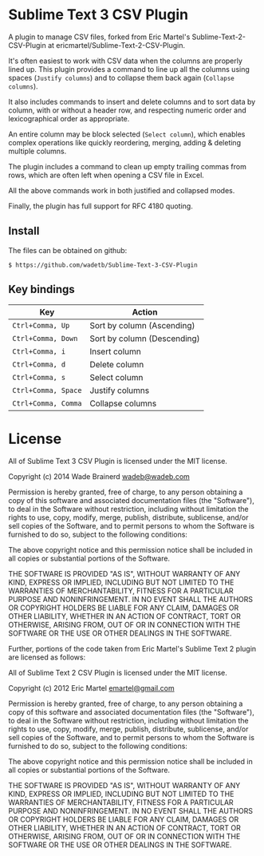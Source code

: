 # Sublime Text 3 CSV Plugin

A plugin to manage CSV files, forked from Eric Martel's Sublime-Text-2-CSV-Plugin at ericmartel/Sublime-Text-2-CSV-Plugin.

It's often easiest to work with CSV data when the columns are properly lined up.  This plugin provides a command to line up all the columns using spaces (`Justify columns`) and to collapse them back again (`Collapse columns`).

It also includes commands to insert and delete columns and to sort data by column, with or without a header row, and respecting numeric order and lexicographical order as appropriate.  

An entire column may be block selected (`Select column`), which enables complex operations like quickly reordering, merging, adding & deleting multiple columns.

The plugin includes a command to clean up empty trailing commas from rows, which are often left when opening a CSV file in Excel.

All the above commands work in both justified and collapsed modes.

Finally, the plugin has full support for RFC 4180 quoting.

## Install

The files can be obtained on github:

    $ https://github.com/wadetb/Sublime-Text-3-CSV-Plugin

## Key bindings

Key                 | Action
------------------- | ---------------------------
`Ctrl+Comma, Up`    | Sort by column (Ascending)
`Ctrl+Comma, Down`  | Sort by column (Descending)
`Ctrl+Comma, i`     | Insert column
`Ctrl+Comma, d`     | Delete column
`Ctrl+Comma, s`     | Select column
`Ctrl+Comma, Space` | Justify columns
`Ctrl+Comma, Comma` | Collapse columns

# License

All of Sublime Text 3 CSV Plugin is licensed under the MIT license.

Copyright (c) 2014 Wade Brainerd <wadeb@wadeb.com>

Permission is hereby granted, free of charge, to any person obtaining a copy of this software and associated documentation files (the "Software"), to deal in the Software without restriction, including without limitation the rights to use, copy, modify, merge, publish, distribute, sublicense, and/or sell copies of the Software, and to permit persons to whom the Software is furnished to do so, subject to the following conditions:

The above copyright notice and this permission notice shall be included in all copies or substantial portions of the Software.

THE SOFTWARE IS PROVIDED "AS IS", WITHOUT WARRANTY OF ANY KIND, EXPRESS OR IMPLIED, INCLUDING BUT NOT LIMITED TO THE WARRANTIES OF MERCHANTABILITY, FITNESS FOR A PARTICULAR PURPOSE AND NONINFRINGEMENT. IN NO EVENT SHALL THE AUTHORS OR COPYRIGHT HOLDERS BE LIABLE FOR ANY CLAIM, DAMAGES OR OTHER LIABILITY, WHETHER IN AN ACTION OF CONTRACT, TORT OR OTHERWISE, ARISING FROM, OUT OF OR IN CONNECTION WITH THE SOFTWARE OR THE USE OR OTHER DEALINGS IN THE SOFTWARE.

Further, portions of the code taken from Eric Martel's Sublime Text 2 plugin are licensed as follows:

All of Sublime Text 2 CSV Plugin is licensed under the MIT license.

Copyright (c) 2012 Eric Martel <emartel@gmail.com>

Permission is hereby granted, free of charge, to any person obtaining a copy of this software and associated documentation files (the "Software"), to deal in the Software without restriction, including without limitation the rights to use, copy, modify, merge, publish, distribute, sublicense, and/or sell copies of the Software, and to permit persons to whom the Software is furnished to do so, subject to the following conditions:

The above copyright notice and this permission notice shall be included in all copies or substantial portions of the Software.

THE SOFTWARE IS PROVIDED "AS IS", WITHOUT WARRANTY OF ANY KIND, EXPRESS OR IMPLIED, INCLUDING BUT NOT LIMITED TO THE WARRANTIES OF MERCHANTABILITY, FITNESS FOR A PARTICULAR PURPOSE AND NONINFRINGEMENT. IN NO EVENT SHALL THE AUTHORS OR COPYRIGHT HOLDERS BE LIABLE FOR ANY CLAIM, DAMAGES OR OTHER LIABILITY, WHETHER IN AN ACTION OF CONTRACT, TORT OR OTHERWISE, ARISING FROM, OUT OF OR IN CONNECTION WITH THE SOFTWARE OR THE USE OR OTHER DEALINGS IN THE SOFTWARE.